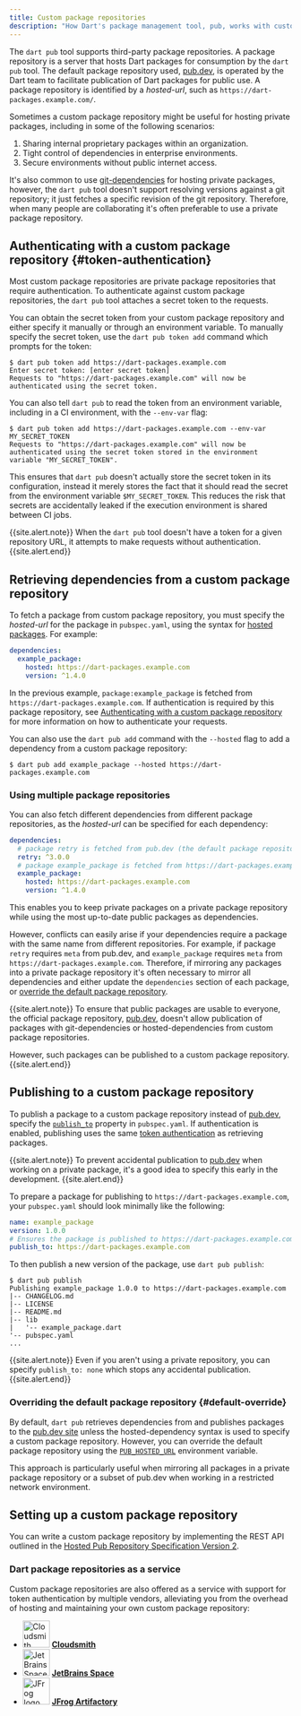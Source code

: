 ```yaml
---
title: Custom package repositories
description: "How Dart's package management tool, pub, works with custom package repositories."
---
```


The `dart pub` tool supports third-party package repositories.
A package repository is a server that hosts Dart packages
for consumption by the `dart pub` tool.
The default package repository used, [pub.dev]({{site.pub}}), 
is operated by the Dart team to 
facilitate publication of Dart packages for public use.
A package repository is identified by a
_hosted-url_, such as `https://dart-packages.example.com/`.

Sometimes a custom package repository might be useful
for hosting private packages,
including in some of the following scenarios:

1. Sharing internal proprietary packages within an organization.
2. Tight control of dependencies in enterprise environments.
3. Secure environments without public internet access.

It's also common to use [git-dependencies](/tools/pub/dependencies#git-packages) 
for hosting private packages, however, 
the `dart pub` tool doesn't support resolving versions against a git repository; 
it just fetches a specific revision of the git repository.
Therefore, when many people are collaborating
it's often preferable to use a private package repository.

## Authenticating with a custom package repository {#token-authentication}

Most custom package repositories are
private package repositories that require authentication.
To authenticate against custom package repositories,
the `dart pub` tool attaches a secret token to the requests.

You can obtain the secret token from your custom package repository
and either specify it manually or through an environment variable.
To manually specify the secret token,
use the `dart pub token add` command
which prompts for the token:

```terminal
$ dart pub token add https://dart-packages.example.com
Enter secret token: [enter secret token]
Requests to "https://dart-packages.example.com" will now be authenticated using the secret token.
```

You can also tell `dart pub` to read the token from an environment variable,
including in a CI environment, with the `--env-var` flag:

```terminal
$ dart pub token add https://dart-packages.example.com --env-var MY_SECRET_TOKEN
Requests to "https://dart-packages.example.com" will now be authenticated using the secret token stored in the environment variable "MY_SECRET_TOKEN".
```

This ensures that `dart pub` doesn't actually 
store the secret token in its configuration, 
instead it merely stores the fact that it
should read the secret from the environment variable `$MY_SECRET_TOKEN`. 
This reduces the risk that secrets are accidentally leaked
if the execution environment is shared between CI jobs.

{{site.alert.note}}
  When the `dart pub` tool doesn't have a token for a given repository URL,
  it attempts to make requests without authentication.
{{site.alert.end}}


## Retrieving dependencies from a custom package repository

To fetch a package from custom package repository,
you must specify the _hosted-url_ for the package in `pubspec.yaml`, 
using the syntax for [hosted packages](/tools/pub/dependencies#hosted-packages).
For example:

```yaml
dependencies:
  example_package:
    hosted: https://dart-packages.example.com
    version: ^1.4.0
```

In the previous example, `package:example_package` 
is fetched from `https://dart-packages.example.com`. 
If authentication is required by this package repository, 
see [Authenticating with a custom package repository](#token-authentication)
for more information on how to authenticate your requests.

You can also use the `dart pub add` command
with the `--hosted` flag to add a dependency from a custom package repository:

```terminal
$ dart pub add example_package --hosted https://dart-packages.example.com
```

### Using multiple package repositories

You can also fetch different dependencies
from different package repositories, 
as the _hosted-url_ can be specified for each dependency:

```yaml
dependencies:
  # package retry is fetched from pub.dev (the default package repository)
  retry: ^3.0.0
  # package example_package is fetched from https://dart-packages.example.com
  example_package:
    hosted: https://dart-packages.example.com
    version: ^1.4.0
```

This enables you to keep private packages on a private package repository
while using the most up-to-date public packages as dependencies. 

However, conflicts can easily arise if your dependencies require
a package with the same name from different repositories.
For example, if package `retry` requires `meta` from pub.dev, 
and `example_package` requires `meta` from `https://dart-packages.example.com`.
Therefore, if mirroring any packages into a private package repository 
it's often necessary to mirror all dependencies
and either update the `dependencies` section of each package, 
or [override the default package repository](#default-override).

{{site.alert.note}}
  To ensure that public packages are usable to everyone, 
  the official package repository, [pub.dev]({{site.pub}}),
  doesn't allow publication of packages
  with git-dependencies or hosted-dependencies from custom package repositories.

  However, such packages can be published to a custom package repository.
{{site.alert.end}}


## Publishing to a custom package repository

To publish a package to a custom package repository
instead of [pub.dev]({{site.pub}}),
specify the 
[`publish_to`](/tools/pub/pubspec#publish_to) property in `pubspec.yaml`.
If authentication is enabled,
publishing uses the same [token authentication](#token-authentication)
as retrieving packages.

{{site.alert.note}}
  To prevent accidental publication to [pub.dev]({{site.pub}})
  when working on a private package, 
  it's a good idea to specify this early in the development.
{{site.alert.end}}

To prepare a package for publishing to `https://dart-packages.example.com`,
your `pubspec.yaml` should look minimally like the following:

```yaml
name: example_package
version: 1.0.0
# Ensures the package is published to https://dart-packages.example.com
publish_to: https://dart-packages.example.com
```

To then publish a new version of the package,
use `dart pub publish`:

```terminal
$ dart pub publish
Publishing example_package 1.0.0 to https://dart-packages.example.com
|-- CHANGELOG.md
|-- LICENSE
|-- README.md
|-- lib
|   '-- example_package.dart
'-- pubspec.yaml
...
```

{{site.alert.note}}
  Even if you aren't using a private repository, 
  you can specify `publish_to: none` 
  which stops any accidental publication.
{{site.alert.end}}


### Overriding the default package repository {#default-override}

By default, `dart pub` retrieves dependencies from and publishes packages
to the [pub.dev site]({{site.pub}})
unless the hosted-dependency syntax
is used to specify a custom package repository.
However, you can override the default package repository using the
[`PUB_HOSTED_URL`](/tools/pub/environment-variables) environment variable.

This approach is particularly useful when mirroring all packages
in a private package repository or a subset of pub.dev
when working in a restricted network environment.


## Setting up a custom package repository

You can write a custom package repository by implementing
the REST API outlined in the
[Hosted Pub Repository Specification Version 2][repository-spec-v2.md].

### Dart package repositories as a service

Custom package repositories are also offered as a service
with support for token authentication by multiple vendors,
alleviating you from the overhead of hosting and maintaining
your own custom package repository:

<ul class="col3">
<li>
  <img src="/assets/img/tools/cloudsmith.svg" width="48" alt="Cloudsmith logo">
  <a href="https://help.cloudsmith.io/docs/dart-repository"><b>Cloudsmith</b></a>
</li>
<li>
  <img src="/assets/img/tools/jetbrains-space.svg" width="48" alt="JetBrains Space logo">
  <a href="https://www.jetbrains.com/help/space/dart-package-repository.html"><b>JetBrains Space</b></a>
</li>
<li>
  <img src="/assets/img/tools/jfrog.svg" width="48" alt="JFrog logo">
  <a href="https://www.jfrog.com/confluence/display/JFROG/Pub+Repositories"><b>JFrog Artifactory</b></a>
</li>
</ul>


[repository-spec-v2.md]: https://github.com/dart-lang/pub/blob/master/doc/repository-spec-v2.md
